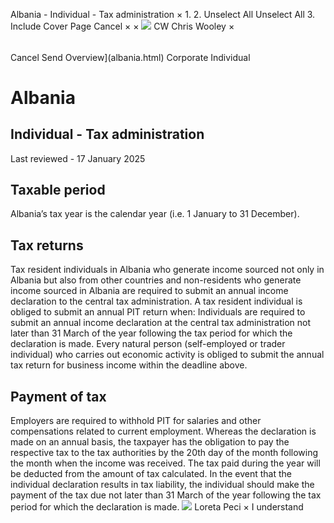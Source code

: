 Albania - Individual - Tax administration
×
1.
2.
Unselect All
Unselect All
3.
Include Cover Page
Cancel
×
×
![](-/media/world-wide-tax-summaries/attachments/global---chris-wooley.ashx%3Frev=ac5e5f3223b34096b1afc2a6009c7320&revision=ac5e5f32-23b3-4096-b1af-c2a6009c7320&hash=859B7ADC84DC2CBEC9760E9E6EE7DE6D0A8BFCDF)
CW
Chris Wooley
×
######
Cancel
Send
Overview](albania.html)
Corporate
Individual
# Albania
## Individual - Tax administration
Last reviewed - 17 January 2025
## Taxable period
Albania’s tax year is the calendar year (i.e. 1 January to 31 December).
## Tax returns
Tax resident individuals in Albania who generate income sourced not only in Albania but also from other countries and non-residents who generate income sourced in Albania are required to submit an annual income declaration to the central tax administration.
A tax resident individual is obliged to submit an annual PIT return when:
Individuals are required to submit an annual income declaration at the central tax administration not later than 31 March of the year following the tax period for which the declaration is made.
Every natural person (self-employed or trader individual) who carries out economic activity is obliged to submit the annual tax return for business income within the deadline above.
## Payment of tax
Employers are required to withhold PIT for salaries and other compensations related to current employment.
Whereas the declaration is made on an annual basis, the taxpayer has the obligation to pay the respective tax to the tax authorities by the 20th day of the month following the month when the income was received.
The tax paid during the year will be deducted from the amount of tax calculated. In the event that the individual declaration results in tax liability, the individual should make the payment of the tax due not later than 31 March of the year following the tax period for which the declaration is made.
![](-/media/world-wide-tax-summaries/attachments/albania_kosovo---loreta_peci.ashx%3Frev=2ff41f7c01a94d039e7aafa977b384db&revision=2ff41f7c-01a9-4d03-9e7a-afa977b384db&hash=55AC396F685CC0AD5A8599FF8C86F658641A6DE5)
Loreta Peci
×
I understand